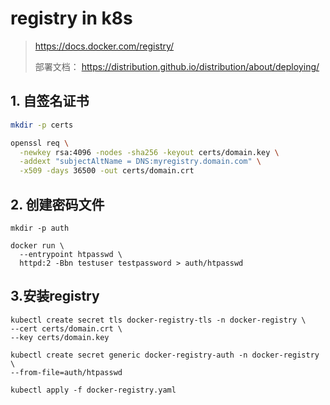 # registry in k8s

> https://docs.docker.com/registry/
>
> 部署文档：
> https://distribution.github.io/distribution/about/deploying/


## 1. 自签名证书
```bash
mkdir -p certs

openssl req \
  -newkey rsa:4096 -nodes -sha256 -keyout certs/domain.key \
  -addext "subjectAltName = DNS:myregistry.domain.com" \
  -x509 -days 36500 -out certs/domain.crt

```

## 2. 创建密码文件

```shell
mkdir -p auth

docker run \
  --entrypoint htpasswd \
  httpd:2 -Bbn testuser testpassword > auth/htpasswd
```


## 3.安装registry
```shell
kubectl create secret tls docker-registry-tls -n docker-registry \
--cert certs/domain.crt \
--key certs/domain.key

kubectl create secret generic docker-registry-auth -n docker-registry \
--from-file=auth/htpasswd

kubectl apply -f docker-registry.yaml
```


